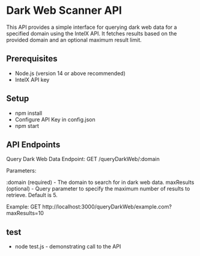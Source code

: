 # Dark Web Scanner API

This API provides a simple interface for querying dark web data for a specified domain using the IntelX API. It fetches results based on the provided domain and an optional maximum result limit.

## Prerequisites

- Node.js (version 14 or above recommended)
- IntelX API key

## Setup
- npm install
- Configure API Key in config.json
- npm start


## API Endpoints
Query Dark Web Data
Endpoint: GET /queryDarkWeb/:domain

Parameters:

:domain (required) - The domain to search for in dark web data.
maxResults (optional) - Query parameter to specify the maximum number of results to retrieve. Default is 5.

Example:
GET http://localhost:3000/queryDarkWeb/example.com?maxResults=10

## test
- node test.js - demonstrating call to the API